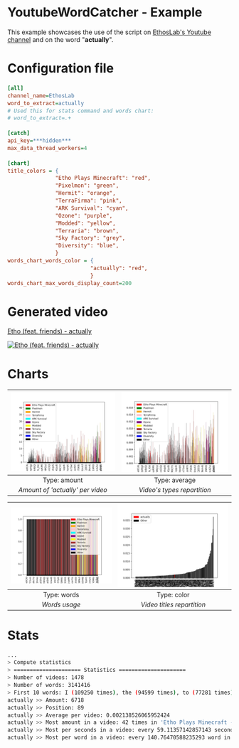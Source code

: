 YoutubeWordCatcher - Example
===

This example showcases the use of the script on [EthosLab's Youtube channel](https://www.youtube.com/channel/UCFKDEp9si4RmHFWJW1vYsMA) and on the word "**actually**".

# Configuration file

```ini
[all]
channel_name=EthosLab
word_to_extract=actually
# Used this for stats command and words chart:
# word_to_extract=.+

[catch]
api_key=***hidden***
max_data_thread_workers=4

[chart]
title_colors = {
               "Etho Plays Minecraft": "red",
               "Pixelmon": "green",
               "Hermit": "orange",
               "TerraFirma": "pink",
               "ARK Survival": "cyan",
               "Ozone": "purple",
               "Modded": "yellow",
               "Terraria": "brown",
               "Sky Factory": "grey",
               "Diversity": "blue",
               }
words_chart_words_color = {
                          "actually": "red",
                          }
words_chart_max_words_display_count=200
```

# Generated video

[Etho (feat. friends) - actually](https://www.youtube.com/watch?v=mr89gFoqylo)

[![Etho (feat. friends) - actually](https://i9.ytimg.com/vi/mr89gFoqylo/hqdefault.jpg?sqp=CLzg9foF&rs=AOn4CLDvUEqzQU36zKDFTAE_yqY6SgztlA)](https://www.youtube.com/watch?v=mr89gFoqylo "Etho (feat. friends) - actually")

# Charts

| ![Amount of 'actually' per video](images/example_chart_amount.jpg?raw=True "") | ![Average amount of 'actually' per second, per video](images/example_chart_average.jpg?raw=True "Average amount of 'actually' per second, per video") |
|:--:|:--:|
| Type: amount | Type: average |
| *Amount of 'actually' per video* | *Video's types repartition* |

| ![Video's types repartition](images/example_chart_color.jpg?raw=True "Video's types repartition") | ![Words usage](images/example_chart_words.jpg?raw=True "Words usage") |
|:--:|:--:|
| Type: words | Type: color |
| *Words usage* | *Video titles repartition* |

# Stats

```bash
...
> Compute statistics
> ===================== Statistics =====================
> Number of videos: 1478
> Number of words: 3141416
> First 10 words: I (109250 times), the (94599 times), to (77281 times), a (68073 times), it (67626 times), and (63477 times), you (51727 times), this (50688 times), we (49676 times), so (47783 times)
actually >> Amount: 6718
actually >> Position: 89
actually >> Average per video: 0.002138526065952424
actually >> Most amount in a video: 42 times in 'Etho Plays Minecraft - Episode 500: LP World Tour'
actually >> Most per seconds in a video: every 59.11357142857143 second times in 'Minecraft - TerraFirmaPunk #10: Spruce Sluice'
actually >> Most per word in a video: every 140.76470588235293 word in 'Let&#39;s Play Minecraft - Episode 33: Beta 1.3'
```

